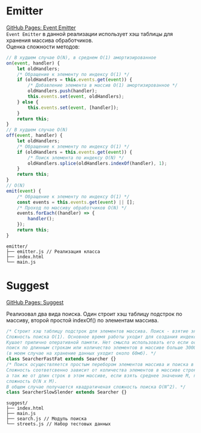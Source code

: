 # Emitter
[GitHub Pages: Event Emitter](https://dezmound.github.io/y.h.6/emitter/)    
`Event Emitter` в данной реализации использует хэш таблицы для хранения массива обработчиков.    
Оценка сложности методов:
```javascript
// В худшем случае O(N), в среднем O(1) амортизированное    
on(event, handler) {
    let oldHandlers;
    /* Обращение к элементу по индексу O(1) */
    if (oldHandlers = this.events.get(event)) {
        /* Добавление элемента в массив O(1) амортизированное */
        oldHandlers.push(handler);
        this.events.set(event, oldHandlers);
    } else {
        this.events.set(event, [handler]);
    }
    return this;
}
// В худшем случае O(N)
off(event, handler) {
    let oldHandlers;
    /* Обращение к элементу по индексу O(1) */
    if (oldHandlers = this.events.get(event)) {
        /* Поиск элемента по индексу O(N) */
        oldHandlers.splice(oldHandlers.indexOf(handler), 1);
    }
    return this;
}
// O(N)
emit(event) {
    /* Обращение к элементу по индексу O(1) */
    const events = this.events.get(event) || [];
    /* Проход по массиву обработчиков O(N) */
    events.forEach((handler) => {
        handler();
    });
    return this;
}
``` 
```
emitter/
├── emitter.js // Реализация класса
├── index.html
└── main.js
```
# Suggest
[GitHub Pages: Suggest](https://dezmound.github.io/y.h.6/suggest/)   

Реализовал два вида поиска. Один строит хэш таблицу подстрок по массиву, второй простой indexOf() по элементам массива.

```javascript
/* Строит хэш таблицу подстрок для элементов массива. Поиск - взятие элемента из Map по ключу.
Сложность поиска O(1). Основное время работы уходит для создания индекса.
Кушает прилично оперативной памяти. Нет смысла использовать его если осуществляется
поиск по длинным строкам или количество элементов в массиве больше 3000
(в моем случае на хранение данных уходит около 60мб). */
class SearcherFastFat extends Searcher {}
/* Поиск осуществляется простым перебором элементов массива и поиска в них подстроки.
Сложность соответсвенно зависит от количества элементов в массиве строк - N,
а так же от длин строк в этом массиве, если взять среднее значение M, получается
сложность O(N x M).
В общем случае получается квадратиченая сложность поиска O(N^2). */
class SearcherSlowSlender extends Searcher {}
```
```
suggest/
├── index.html
├── main.js
├── search.js // Модуль поиска
└── streets.js // Набор тестовых данных
```
